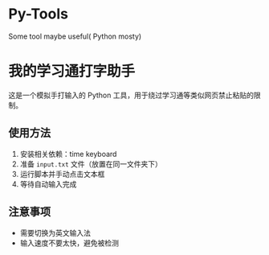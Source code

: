 # Py-Tools
Some tool maybe useful( Python mosty)
# 我的学习通打字助手

这是一个模拟手打输入的 Python 工具，用于绕过学习通等类似网页禁止粘贴的限制。

## 使用方法

1. 安装相关依赖：time keyboard
2. 准备 `input.txt` 文件（放置在同一文件夹下）
3. 运行脚本并手动点击文本框
4. 等待自动输入完成

## 注意事项

- 需要切换为英文输入法
- 输入速度不要太快，避免被检测
